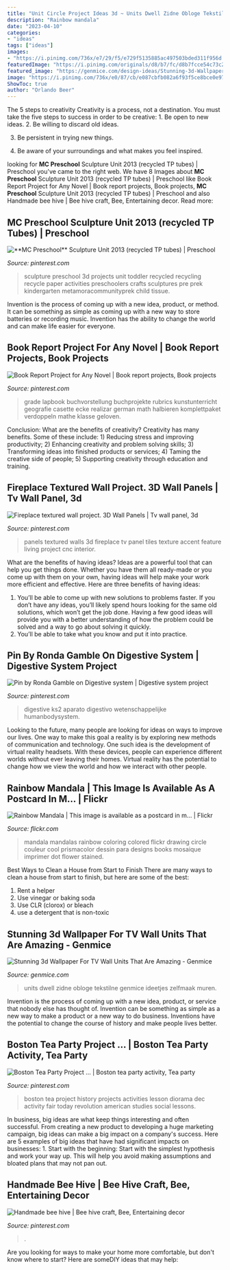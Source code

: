```yaml
---
title: "Unit Circle Project Ideas 3d ~ Units Dwell Zidne Obloge Tekstilne Genmice Ideetjes Zelfmaak Muren"
description: "Rainbow mandala"
date: "2023-04-10"
categories:
- "ideas"
tags: ["ideas"]
images:
- "https://i.pinimg.com/736x/e7/29/f5/e729f5135885ac497503bded311f956d.jpg"
featuredImage: "https://i.pinimg.com/originals/d8/b7/fc/d8b7fcce54c73c2c34d8ec776511f72c.jpg"
featured_image: "https://genmice.com/design-ideas/Stunning-3d-Wallpaper-For-TV-Wall-Units-That-Are-Amazing/637.jpeg"
image: "https://i.pinimg.com/736x/e0/87/cb/e087cbfb082a6f93f5ce8bce0e979fc4.jpg"
ShowToc: true
author: "Orlando Beer"
---
```



The 5 steps to creativity
Creativity is a process, not a destination. You must take the five steps to success in order to be creative: 1. Be open to new ideas.
2. Be willing to discard old ideas.

3. Be persistent in trying new things.

4. Be aware of your surroundings and what makes you feel inspired.


	

		
looking for **MC Preschool** Sculpture Unit 2013 (recycled TP tubes) | Preschool you've came to the right web. We have 8 Images about **MC Preschool** Sculpture Unit 2013 (recycled TP tubes) | Preschool like Book Report Project for Any Novel | Book report projects, Book projects, **MC Preschool** Sculpture Unit 2013 (recycled TP tubes) | Preschool and also Handmade bee hive | Bee hive craft, Bee, Entertaining decor. Read more:
		
    
## **MC Preschool** Sculpture Unit 2013 (recycled TP Tubes) | Preschool

<img loading=lazy src="https://i.pinimg.com/736x/e0/87/cb/e087cbfb082a6f93f5ce8bce0e979fc4.jpg" onerror="this.onerror=null;this.src='https://tse4.mm.bing.net/th?id=OIP.i1V7YJUmWxaTMegccQ5lbQAAAA&amp;pid=15.1';" alt="**MC Preschool** Sculpture Unit 2013 (recycled TP tubes) | Preschool">

_Source: pinterest.com_

>sculpture preschool 3d projects unit toddler recycled recycling recycle paper activities preschoolers crafts sculptures pre prek kindergarten metamoracommunityprek child tissue. 

	

Invention is the process of coming up with a new idea, product, or method. It can be something as simple as coming up with a new way to store batteries or recording music. Invention has the ability to change the world and can make life easier for everyone.

    
## Book Report Project For Any Novel | Book Report Projects, Book Projects

<img loading=lazy src="https://i.pinimg.com/736x/e7/29/f5/e729f5135885ac497503bded311f956d.jpg" onerror="this.onerror=null;this.src='https://tse1.mm.bing.net/th?id=OIP.UeCyjVKCVBN1SBU6H78WTwHaNK&amp;pid=15.1';" alt="Book Report Project for Any Novel | Book report projects, Book projects">

_Source: pinterest.com_

>grade lapbook buchvorstellung buchprojekte rubrics kunstunterricht geografie casette ecke realizar german math halbieren komplettpaket verdoppeln mathe klasse geloven. 

	

Conclusion: What are the benefits of creativity?
Creativity has many benefits. Some of these include: 1) Reducing stress and improving productivity; 2) Enhancing creativity and problem solving skills; 3) Transforming ideas into finished products or services; 4) Taming the creative side of people; 5) Supporting creativity through education and training.

    
## Fireplace Textured Wall Project. 3D Wall Panels | Tv Wall Panel, 3d

<img loading=lazy src="https://i.pinimg.com/originals/d8/b7/fc/d8b7fcce54c73c2c34d8ec776511f72c.jpg" onerror="this.onerror=null;this.src='https://tse4.mm.bing.net/th?id=OIP.C2C2ZY5M3acFGA3nYtXyVQHaJ4&amp;pid=15.1';" alt="Fireplace textured wall project. 3D Wall Panels | Tv wall panel, 3d">

_Source: pinterest.com_

>panels textured walls 3d fireplace tv panel tiles texture accent feature living project cnc interior. 

	

What are the benefits of having ideas?
Ideas are a powerful tool that can help you get things done. Whether you have them all ready-made or you come up with them on your own, having ideas will help make your work more efficient and effective. Here are three benefits of having ideas: 
1. You’ll be able to come up with new solutions to problems faster. If you don’t have any ideas, you’ll likely spend hours looking for the same old solutions, which won’t get the job done. Having a few good ideas will provide you with a better understanding of how the problem could be solved and a way to go about solving it quickly. 
2. You’ll be able to take what you know and put it into practice.

    
## Pin By Ronda Gamble On Digestive System | Digestive System Project

<img loading=lazy src="https://i.pinimg.com/736x/bb/69/fe/bb69fe8286ad770781957d261b8ca9be--kid-models-science-projects.jpg" onerror="this.onerror=null;this.src='https://tse2.mm.bing.net/th?id=OIP.p7MG0zxL1na5a772HkJcVQHaJ3&amp;pid=15.1';" alt="Pin by Ronda Gamble on Digestive system | Digestive system project">

_Source: pinterest.com_

>digestive ks2 aparato digestivo wetenschappelijke humanbodysystem. 

	

Looking to the future, many people are looking for ideas on ways to improve our lives. One way to make this goal a reality is by exploring new methods of communication and technology. One such idea is the development of virtual reality headsets. With these devices, people can experience different worlds without ever leaving their homes. Virtual reality has the potential to change how we view the world and how we interact with other people.

    
## Rainbow Mandala | This Image Is Available As A Postcard In M… | Flickr

<img loading=lazy src="https://c2.staticflickr.com/4/3254/2515287877_25cd778227_b.jpg" onerror="this.onerror=null;this.src='https://tse1.mm.bing.net/th?id=OIP.AHimWqwqKPg9Y8vtk5RFZQHaH_&amp;pid=15.1';" alt="Rainbow Mandala | This image is available as a postcard in m… | Flickr">

_Source: flickr.com_

>mandala mandalas rainbow coloring colored flickr drawing circle couleur cool prismacolor dessin para designs books mosaique imprimer dot flower stained. 

	

Best Ways to Clean a House from Start to Finish
There are many ways to clean a house from start to finish, but here are some of the best: 
1. Rent a helper 
2. Use vinegar or baking soda 
3. Use CLR (clorox) or bleach 
4. use a detergent that is non-toxic 

    
## Stunning 3d Wallpaper For TV Wall Units That Are Amazing - Genmice

<img loading=lazy src="https://genmice.com/design-ideas/Stunning-3d-Wallpaper-For-TV-Wall-Units-That-Are-Amazing/637.jpeg" onerror="this.onerror=null;this.src='https://tse1.mm.bing.net/th?id=OIP.DxrU7cUAlcO0oi1tRgRvNQHaGI&amp;pid=15.1';" alt="Stunning 3d Wallpaper For TV Wall Units That Are Amazing - Genmice">

_Source: genmice.com_

>units dwell zidne obloge tekstilne genmice ideetjes zelfmaak muren. 

	

Invention is the process of coming up with a new idea, product, or service that nobody else has thought of. Invention can be something as simple as a new way to make a product or a new way to do business. Inventions have the potential to change the course of history and make people lives better.

    
## Boston Tea Party Project … | Boston Tea Party Activity, Tea Party

<img loading=lazy src="https://i.pinimg.com/originals/76/ca/e2/76cae2b4788827e72bcfbaf126b17269.jpg" onerror="this.onerror=null;this.src='https://tse2.mm.bing.net/th?id=OIP.IXAe25hWzfy99GwUVeqcvgHaJ4&amp;pid=15.1';" alt="Boston Tea Party Project … | Boston tea party activity, Tea party">

_Source: pinterest.com_

>boston tea project history projects activities lesson diorama dec activity fair today revolution american studies social lessons. 

	

In business, big ideas are what keep things interesting and often successful. From creating a new product to developing a huge marketing campaign, big ideas can make a big impact on a company's success. Here are 5 examples of big ideas that have had significant impacts on businesses: 1. Start with the beginning: Start with the simplest hypothesis and work your way up. This will help you avoid making assumptions and bloated plans that may not pan out. 
    
## Handmade Bee Hive | Bee Hive Craft, Bee, Entertaining Decor

<img loading=lazy src="https://i.pinimg.com/originals/7e/01/83/7e018381a89aab7dd3a7a306513bee43.jpg" onerror="this.onerror=null;this.src='https://tse1.mm.bing.net/th?id=OIP.NPTnGHwKoGGWWS7BzMAO0QHaJ4&amp;pid=15.1';" alt="Handmade bee hive | Bee hive craft, Bee, Entertaining decor">

_Source: pinterest.com_

>. 

	

Are you looking for ways to make your home more comfortable, but don't know where to start? Here are someDIY ideas that may help: 

